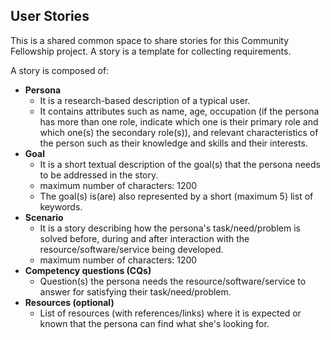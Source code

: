 ## User Stories

This is a shared common space to share stories for this Community Fellowship project. A story is a template for collecting requirements.

A story is composed of:

-   **Persona**
    -   It is a research-based description of a typical user.
    -   It contains attributes such as name, age, occupation (if the persona has more than one role, indicate which one is their primary role and which one(s) the secondary role(s)), and relevant characteristics of the person such as their knowledge and skills and their interests.
-   **Goal**
    -   It is a short textual description of the goal(s) that the persona needs to be addressed in the story.
    -   maximum number of characters: 1200
    -   The goal(s) is(are) also represented by a short (maximum 5) list of keywords.
-   **Scenario**
    -   It is a story describing how the persona's task/need/problem is solved before, during and after interaction with the resource/software/service being developed.
    -   maximum number of characters: 1200
-   **Competency questions (CQs)**
    -   Question(s) the persona needs the resource/software/service to answer for satisfying their task/need/problem.
-   **Resources (optional)**
    -   List of resources (with references/links) where it is expected or known that the persona can find what she's looking for.
